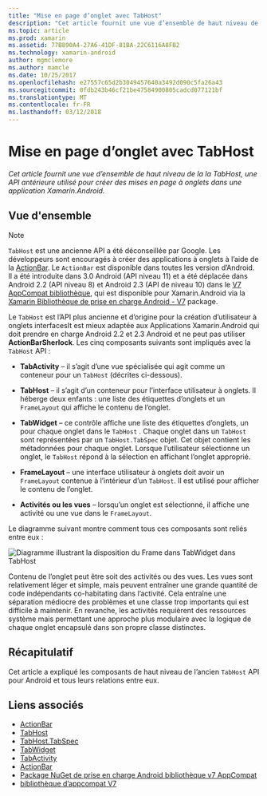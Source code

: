 ```yaml
---
title: "Mise en page d’onglet avec TabHost"
description: "Cet article fournit une vue d’ensemble de haut niveau de la la TabHost, une API antérieure utilisé pour créer des mises en page à onglets dans une application Xamarin.Android."
ms.topic: article
ms.prod: xamarin
ms.assetid: 77B890A4-27A6-41DF-81BA-22C6116A8FB2
ms.technology: xamarin-android
author: mgmclemore
ms.author: mamcle
ms.date: 10/25/2017
ms.openlocfilehash: e27557c65d2b3049457640a3492d090c5fa26a43
ms.sourcegitcommit: 0fdb243b46cf21be47584900805cadcd077121bf
ms.translationtype: MT
ms.contentlocale: fr-FR
ms.lasthandoff: 03/12/2018
---
```

# <a name="tab-layout-with-tabhost"></a>Mise en page d’onglet avec TabHost

_Cet article fournit une vue d’ensemble de haut niveau de la la TabHost, une API antérieure utilisé pour créer des mises en page à onglets dans une application Xamarin.Android._


## <a name="overview"></a>Vue d'ensemble

> [!NOTE]
> `TabHost` est une ancienne API a été déconseillée par Google. Les développeurs sont encouragés à créer des applications à onglets à l’aide de la [ActionBar](~/android/user-interface/controls/action-bar.md). Le `ActionBar` est disponible dans toutes les version d’Android. Il a été introduite dans 3.0 Android (API niveau 11) et a été déplacée dans Android 2.2 (API niveau 8) et Android 2.3 (API de niveau 10) dans le [V7 AppCompat bibliothèque](http://developer.android.com/tools/support-library/features.html#v7-appcompat), qui est disponible pour Xamarin.Android via la [Xamarin Bibliothèque de prise en charge Android - V7](https://www.nuget.org/packages/Xamarin.Android.Support.v7.AppCompat/) package.

Le `TabHost` est l’API plus ancienne et d’origine pour la création d’utilisateur à onglets interfacesIt est mieux adaptée aux Applications Xamarin.Android qui doit prendre en charge Android 2.2 et 2.3 Android et ne peut pas utiliser **ActionBarSherlock**.
Les cinq composants suivants sont impliqués avec la `TabHost` API :

-  **TabActivity** &ndash; il s’agit d’une vue spécialisée qui agit comme un conteneur pour un `TabHost` (décrites ci-dessous).

-  **TabHost** &ndash; il s’agit d’un conteneur pour l’interface utilisateur à onglets. Il héberge deux enfants : une liste des étiquettes d’onglets et un `FrameLayout` qui affiche le contenu de l’onglet.

-  **TabWidget** &ndash; ce contrôle affiche une liste des étiquettes d’onglets, un pour chaque onglet dans le `TabHost` . Chaque onglet dans un `TabHost` sont représentées par un `TabHost.TabSpec` objet. Cet objet contient les métadonnées pour chaque onglet. Lorsque l’utilisateur sélectionne un onglet, le `TabHost` répond à la sélection en affichant l’onglet approprié.

-  **FrameLayout** &ndash; une interface utilisateur à onglets doit avoir un `FrameLayout` contenue à l’intérieur d’un `TabHost`. Il est utilisé pour afficher le contenu de l’onglet.

-  **Activités ou les vues** &ndash; lorsqu’un onglet est sélectionné, il affiche une activité ou une vue dans le `FrameLayout`.

Le diagramme suivant montre comment tous ces composants sont reliés entre eux :

![Diagramme illustrant la disposition du Frame dans TabWidget dans TabHost](tab-host-images/image03.png)

Contenu de l’onglet peut être soit des activités ou des vues. Les vues sont relativement léger et simple, mais peuvent entraîner une grande quantité de code indépendants co-habitating dans l’activité. Cela entraîne une séparation médiocre des problèmes et une classe trop importants qui est difficile à maintenir. En revanche, les activités requièrent des ressources système mais permettant une approche plus modulaire avec la logique de chaque onglet encapsulé dans son propre classe distinctes.


## <a name="summary"></a>Récapitulatif

Cet article a expliqué les composants de haut niveau de l’ancien `TabHost` API pour Android et tous leurs relations entre eux.



## <a name="related-links"></a>Liens associés

- [ActionBar](http://developer.android.com/guide/topics/ui/actionbar.html)
- [TabHost](https://developer.xamarin.com/api/type/Android.Widget.TabHost/)
- [TabHost.TabSpec](https://developer.xamarin.com/api/type/Android.Widget.TabHost+TabSpec/)
- [TabWidget](https://developer.xamarin.com/api/type/Android.Widget.TabWidget/)
- [TabActivity](https://developer.xamarin.com/api/type/Android.App.TabActivity/)
- [ActionBar](http://developer.android.com/guide/topics/ui/actionbar.html)
- [Package NuGet de prise en charge Android bibliothèque v7 AppCompat](https://www.nuget.org/packages/Xamarin.Android.Support.v7.AppCompat/)
- [bibliothèque d’appcompat V7](http://developer.android.com/tools/support-library/features.html#v7-appcompat)
